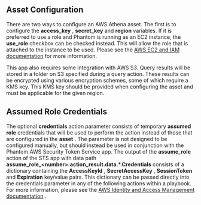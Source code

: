 [comment]: # " File: README.md"
[comment]: # "  Copyright (c) 2017-2025 Splunk Inc."
[comment]: #
[comment]: # "  Licensed under Apache 2.0 (https://www.apache.org/licenses/LICENSE-2.0.txt)"
[comment]: #

## Asset Configuration

There are two ways to configure an AWS Athena asset. The first is to configure the **access_key** ,
**secret_key** and **region** variables. If it is preferred to use a role and Phantom is running as
an EC2 instance, the **use_role** checkbox can be checked instead. This will allow the role that is
attached to the instance to be used. Please see the [AWS EC2 and IAM
documentation](https://docs.aws.amazon.com/AWSEC2/latest/UserGuide/iam-roles-for-amazon-ec2.html)
for more information.

This app also requires some integration with AWS S3. Query results will be stored in a folder on S3
specified during a query action. These results can be encrypted using various encryption schemes,
some of which require a KMS key. This KMS key should be provided when configuring the asset and must
be applicable for the given region.

## Assumed Role Credentials

The optional **credentials** action parameter consists of temporary **assumed role** credentials
that will be used to perform the action instead of those that are configured in the **asset** . The
parameter is not designed to be configured manually, but should instead be used in conjunction with
the Phantom AWS Security Token Service app. The output of the **assume_role** action of the STS app
with data path **assume_role\_\<number>:action_result.data.\*.Credentials** consists of a dictionary
containing the **AccessKeyId** , **SecretAccessKey** , **SessionToken** and **Expiration** key/value
pairs. This dictionary can be passed directly into the credentials parameter in any of the following
actions within a playbook. For more information, please see the [AWS Identity and Access Management
documentation](https://docs.aws.amazon.com/iam/index.html) .
